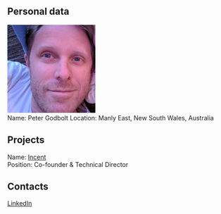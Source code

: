 ## Personal data
![Peter Godbolt photo](../people/photo/peter_godbolt.jpg)  
Name: Peter Godbolt 
Location: Manly East, New South Wales, Australia
## Projects 
Name: [Incent](../projects/incent.md)  
Position: Co-founder & Technical Director
## Contacts
[LinkedIn](https://www.linkedin.com/in/peter-godbolt-2255b811a/)  
